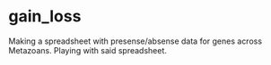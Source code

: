 # gain_loss
Making a spreadsheet with presense/absense data for genes across Metazoans. Playing with said spreadsheet.
